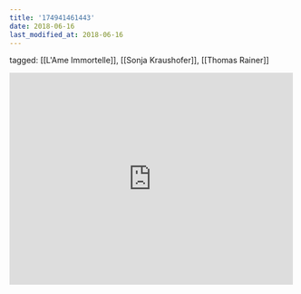 ```yaml
---
title: '174941461443'
date: 2018-06-16
last_modified_at: 2018-06-16
---
```

tagged: [[L'Ame Immortelle]], [[Sonja Kraushofer]], [[Thomas Rainer]]
<iframe allow="accelerometer; autoplay; clipboard-write; encrypted-media; gyroscope; picture-in-picture" allowfullscreen="" frameborder="0" height="375" id="youtube_iframe" src="https://www.youtube.com/embed/_sLhIJX-CHg?feature=oembed&amp;enablejsapi=1&amp;origin=https://safe.txmblr.com&amp;wmode=opaque" width="500"></iframe>